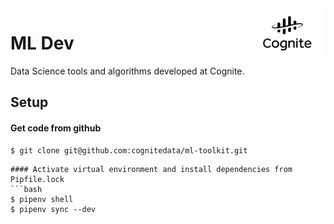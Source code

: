 <a href="https://cognite.com/">
    <img src="https://github.com/cognitedata/cognite-sdk-python/blob/master/cognite_logo.png" alt="Cognite logo" title="Cognite" align="right" height="80" />
</a>

ML Dev
===============

Data Science tools and algorithms developed at Cognite.

## Setup
#### Get code from github
```bash
$ git clone git@github.com:cognitedata/ml-toolkit.git
```

```
#### Activate virtual environment and install dependencies from Pipfile.lock
```bash
$ pipenv shell
$ pipenv sync --dev
```